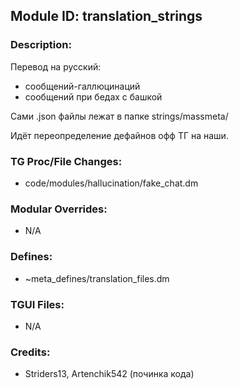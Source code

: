 ## Module ID: translation_strings

### Description:

Перевод на русский:
- сообщений-галлюцинаций
- сообщений при бедах с башкой

Сами .json файлы лежат в папке strings/massmeta/

Идёт переопределение дефайнов офф ТГ на наши.


### TG Proc/File Changes:

- code/modules/hallucination/fake_chat.dm


### Modular Overrides:

- N/A


### Defines:

- ~meta_defines/translation_files.dm


### TGUI Files:

- N/A


### Credits:

- Striders13, Artenchik542 (починка кода)
